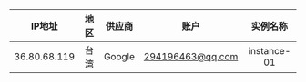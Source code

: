 | IP地址 | 地区 | 供应商 | 账户 | 实例名称 |
| :-----: | :----: | :----: | :----: | :----: |
| 36.80.68.119 | 台湾 | Google | 294196463@qq.com | instance-01 |
